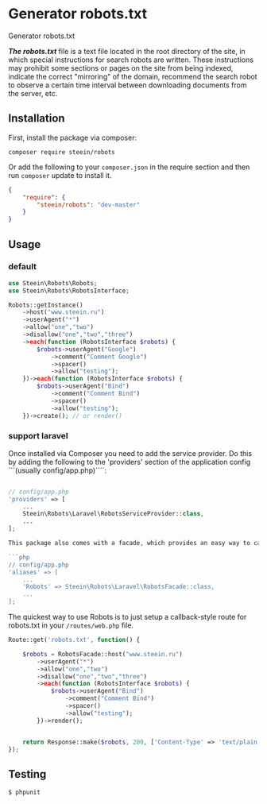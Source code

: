 # Generator robots.txt
Generator robots.txt

***The robots.txt*** file is a text file located in the root directory of the site, in which special instructions for search robots are written. These instructions may prohibit some sections or pages on the site from being indexed, indicate the correct "mirroring" of the domain, recommend the search robot to observe a certain time interval between downloading documents from the server, etc.

## Installation
First, install the package via composer:
```
composer require steein/robots
```
Or add the following to your ```composer.json``` in the require section and then run ```composer``` update to install it.

```json
{
    "require": {
        "steein/robots": "dev-master"
    }
}
```

## Usage

### default

```php
use Steein\Robots\Robots;
use Steein\Robots\RobotsInterface;

Robots::getInstance()
    ->host("www.steein.ru")
    ->userAgent("*")
    ->allow("one","two")
    ->disallow("one","two","three")
    ->each(function (RobotsInterface $robots) {
        $robots->userAgent("Google")
            ->comment("Comment Google")
            ->spacer()
            ->allow("testing");
    })->each(function (RobotsInterface $robots) {
        $robots->userAgent("Bind")
            ->comment("Comment Bind")
            ->spacer()
            ->allow("testing");
    })->create(); // or render()

```

### support laravel

Once installed via Composer you need to add the service provider.
Do this by adding the following to the 'providers' section of the application config ```(usually config/app.php)````:

```php

// config/app.php
'providers' => [
    ...
    Steein\Robots\Laravel\RobotsServiceProvider::class,
    ...
];

This package also comes with a facade, which provides an easy way to call the the class.

```php
// config/app.php
'aliases' => [
    ...
    'Robots' => Steein\Robots\Laravel\RobotsFacade::class,
    ...
];
```
The quickest way to use Robots is to just setup a callback-style route for robots.txt in your ```/routes/web.php``` file.

```php
Route::get('robots.txt', function() {

    $robots = RobotsFacade::host("www.steein.ru")
        ->userAgent("*")
        ->allow("one","two")
        ->disallow("one","two","three")
        ->each(function (RobotsInterface $robots) {
            $robots->userAgent("Bind")
                ->comment("Comment Bind")
                ->spacer()
                ->allow("testing");
        })->render();


    return Response::make($robots, 200, ['Content-Type' => 'text/plain']);
});
```



## Testing

```
$ phpunit
```